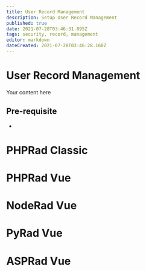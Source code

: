 ```yaml
---
title: User Record Management
description: Setup User Record Management
published: true
date: 2021-07-28T03:46:31.895Z
tags: security, record, management
editor: markdown
dateCreated: 2021-07-28T03:46:28.160Z
---
```


# User Record Management
Your content here

## Pre-requisite
- 

# PHPRad Classic

# PHPRad Vue

# NodeRad Vue

# PyRad Vue

# ASPRad Vue